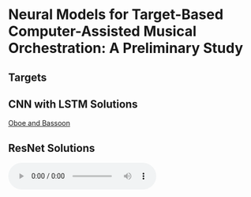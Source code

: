 # Neural Models for Target-Based Computer-Assisted Musical Orchestration: A Preliminary Study

## Targets

## CNN with LSTM Solutions

[Oboe and Bassoon](/orchestrated_targets/cnn_n%3D10/orchestrated_mix_ObA4_BnC%233.wav)

## ResNet Solutions

<audio controls>
  <source src="https://raw.githubusercontent.com/dzluke/DeepOrchestration/master/orchestrated_targets/cnn_n=10/orchestrated_mix_ObA4_BnC#3.wav" 
          type="audio/wav">
Your browser does not support the audio element.
</audio>
